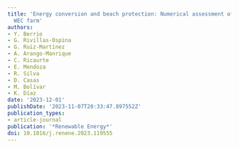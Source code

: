 ```yaml
---
title: 'Energy conversion and beach protection: Numerical assessment of a dual-purpose
  WEC farm'
authors:
- Y. Berrio
- G. Rivillas-Ospina
- G. Ruiz-Martínez
- A. Arango-Manrique
- C. Ricaurte
- E. Mendoza
- R. Silva
- D. Casas
- M. Bolívar
- K. Díaz
date: '2023-12-01'
publishDate: '2023-11-07T20:33:47.897552Z'
publication_types:
- article-journal
publication: '*Renewable Energy*'
doi: 10.1016/j.renene.2023.119555
---
```

